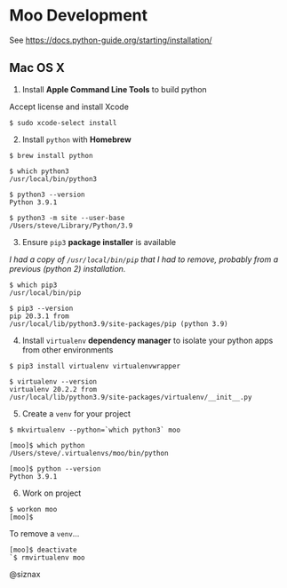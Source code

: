 Moo Development
===============

See https://docs.python-guide.org/starting/installation/


Mac OS X
--------

1. Install **Apple Command Line Tools** to build python

Accept license and install Xcode

```
$ sudo xcode-select install
```

2. Install `python` with **Homebrew**

```
$ brew install python
```

```
$ which python3
/usr/local/bin/python3
```

```
$ python3 --version
Python 3.9.1
```

```
$ python3 -m site --user-base
/Users/steve/Library/Python/3.9
```

3. Ensure `pip3` **package installer** is available

_I had a copy of `/usr/local/bin/pip` that I had to remove, probably
from a previous (python 2) installation._

```
$ which pip3
/usr/local/bin/pip
```

```
$ pip3 --version
pip 20.3.1 from 
/usr/local/lib/python3.9/site-packages/pip (python 3.9)
```

4. Install `virtualenv` **dependency manager** to isolate your
   python apps from other environments

```
$ pip3 install virtualenv virtualenvwrapper
```

```
$ virtualenv --version
virtualenv 20.2.2 from
/usr/local/lib/python3.9/site-packages/virtualenv/__init__.py
```

5. Create a `venv` for your project

```
$ mkvirtualenv --python=`which python3` moo
```

```
[moo]$ which python
/Users/steve/.virtualenvs/moo/bin/python
```

```
[moo]$ python --version
Python 3.9.1
```

6. Work on project

```
$ workon moo
[moo]$ 
```

To remove a `venv`...

```
[moo]$ deactivate
`$ rmvirtualenv moo
```


@siznax
